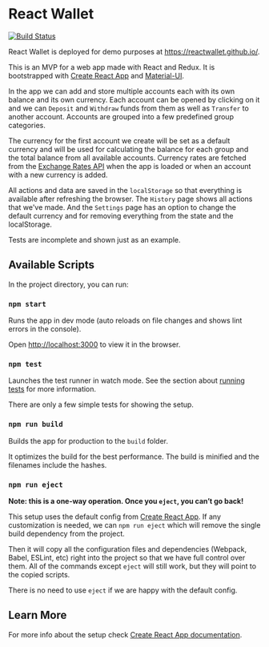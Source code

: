 # React Wallet

[![Build Status](https://travis-ci.org/reactwallet/reactwallet.github.io.svg?branch=source)](https://travis-ci.org/reactwallet/reactwallet.github.io)

React Wallet is deployed for demo purposes at https://reactwallet.github.io/.

This is an MVP for a web app made with React and Redux. It is bootstrapped with [Create React App](https://github.com/facebook/create-react-app) and [Material-UI](https://material-ui.com).

In the app we can add and store multiple accounts each with its own balance and its own currency. Each account can be opened by clicking on it and we can `Deposit` and `Withdraw` funds from them as well as `Transfer` to another account. Accounts are grouped into a few predefined group categories.

The currency for the first account we create will be set as a default currency and will be used for calculating the balance for each group and the total balance from all available accounts. Currency rates are fetched from the [Exchange Rates API](https://exchangeratesapi.io/) when the app is loaded or when an account with a new currency is added.

All actions and data are saved in the `localStorage` so that everything is available after refreshing the browser. The `History` page shows all actions that we've made. And the `Settings` page has an option to change the default currency and for removing everything from the state and the localStorage.

Tests are incomplete and shown just as an example.

## Available Scripts

In the project directory, you can run:

### `npm start`

Runs the app in dev mode (auto reloads on file changes and shows lint errors in the console).

Open [http://localhost:3000](http://localhost:3000) to view it in the browser.

### `npm test`

Launches the test runner in watch mode. See the section about [running tests](https://facebook.github.io/create-react-app/docs/running-tests) for more information.

There are only a few simple tests for showing the setup.

### `npm run build`

Builds the app for production to the `build` folder.

It optimizes the build for the best performance. The build is minified and the filenames include the hashes.

### `npm run eject`

**Note: this is a one-way operation. Once you `eject`, you can’t go back!**

This setup uses the default config from [Create React App](https://github.com/facebook/create-react-app). If any customization is needed, we can `npm run eject` which will remove the single build dependency from the project.

Then it will copy all the configuration files and dependencies (Webpack, Babel, ESLint, etc) right into the project so that we have full control over them. All of the commands except `eject` will still work, but they will point to the copied scripts.

There is no need to use `eject` if we are happy with the default config.

## Learn More

For more info about the setup check [Create React App documentation](https://facebook.github.io/create-react-app/docs/getting-started).
